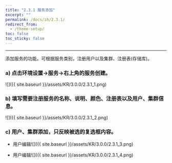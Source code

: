 ```yaml
---
title: "2.3.1 服务添加"
excerpt: ""
permalink: /docs/zh/2.3.1/
redirect_from:
  - /theme-setup/
toc: false
toc_sticky: false
---
```


---
添加服务的功能。可根据服务类别，注册用户以及集群、注册表(存储库)。

### a\) 点击环境设置→服务→右上角的服务创建。
![]({{ site.baseurl }}/assets/KR/3.0.0/2.3.1_1.png)

### b\) 填写需要注册服务的名称、说明、颜色、注册表以及用户、集群信息。
![]({{ site.baseurl }}/assets/KR/3.0.0/2.3.1_2.png)

### c\) 用户、集群添加，只反映被选的复选框内容。

* 用户编辑![]({{ site.baseurl }}/assets/KR/3.0.0/2.3.1_3.png)

* 用户编辑![]({{ site.baseurl }}/assets/KR/3.0.0/2.3.1_4.png)
